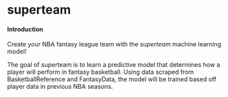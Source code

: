 # superteam

#### Introduction

Create your NBA fantasy league team with the *superteam* machine learning model!

The goal of superteam is to learn a predictive model that determines how a player will perform in fantasy basketball. Using data scraped from BasketballReference and FantasyData, the model will be trained based off player data in previous NBA seasons.

